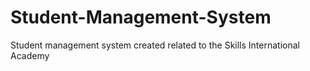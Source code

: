 # Student-Management-System
Student management system created related to the Skills International Academy
